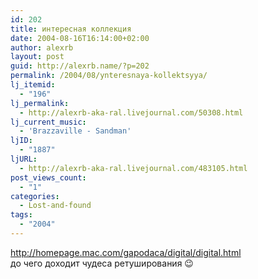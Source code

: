 ```yaml
---
id: 202
title: интересная коллекция
date: 2004-08-16T16:14:00+02:00
author: alexrb
layout: post
guid: http://alexrb.name/?p=202
permalink: /2004/08/ynteresnaya-kollektsyya/
lj_itemid:
  - "196"
lj_permalink:
  - http://alexrb-aka-ral.livejournal.com/50308.html
lj_current_music:
  - 'Brazzaville - Sandman'
ljID:
  - "1887"
ljURL:
  - http://alexrb-aka-ral.livejournal.com/483105.html
post_views_count:
  - "1"
categories:
  - Lost-and-found
tags:
  - "2004"
---
```

http://homepage.mac.com/gapodaca/digital/digital.html  
до чего доходит чудеса ретуширования 😉